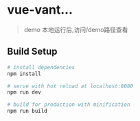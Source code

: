 # vue-vant...

> demo
本地运行后,访问/demo路径查看

## Build Setup

``` bash
# install dependencies
npm install

# serve with hot reload at localhost:8080
npm run dev

# build for production with minification
npm run build
```